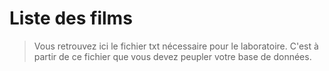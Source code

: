 # Liste des films

> Vous retrouvez ici le fichier txt nécessaire pour le laboratoire. C'est à partir de ce fichier que vous devez peupler votre base de données.
